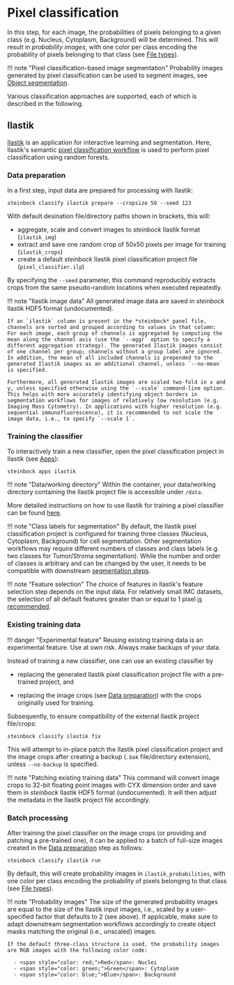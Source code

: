 # Pixel classification

In this step, for each image, the probabilities of pixels belonging to a given class (e.g. Nucleus, Cytoplasm, Background) will be determined. This will result in *probability images*, with one color per class encoding the probability of pixels belonging to that class (see [File types](../file-types.md#probabilities)).

!!! note "Pixel classification-based image segmentation"
    Probability images generated by pixel classification can be used to segment images, see [Object segmentation](segmentation.md).

Various classification approaches are supported, each of which is described in the following.

## Ilastik

[Ilastik](https://www.ilastik.org) is an application for interactive learning and segmentation. Here, Ilastik's semantic [pixel classification workflow](https://www.ilastik.org/documentation/pixelclassification/pixelclassification) is used to perform pixel classification using random forests.

### Data preparation

In a first step, input data are prepared for processing with Ilastik:

    steinbock classify ilastik prepare --cropsize 50 --seed 123

With default desination file/directory paths shown in brackets, this will:

  - aggregate, scale and convert images to *steinbock* Ilastik format (`ilastik_img`)
  - extract and save one random crop of 50x50 pixels per image for training (`ilastik_crops`)
  - create a default *steinbock* Ilastik pixel classification project file (`pixel_classifier.ilp`)

By specifying the `--seed` parameter, this command reproducibly extracts crops from the same pseudo-random locations when executed repeatedly.

!!! note "Ilastik image data"
    All generated image data are saved in *steinbock* Ilastik HDF5 format (undocumented). 
    
    If an `ilastik` column is present in the *steinbock* panel file, channels are sorted and grouped according to values in that column: For each image, each group of channels is aggregated by computing the mean along the channel axis (use the `--aggr` option to specify a different aggregation strategy). The generated Ilastik images consist of one channel per group; channels without a group label are ignored. In addition, the mean of all included channels is prepended to the generated Ilastik images as an additional channel, unless `--no-mean` is specified.
    
    Furthermore, all generated Ilastik images are scaled two-fold in x and y, unless specified otherwise using the `--scale` command-line option. This helps with more accurately identifying object borders in segmentation workflows for images of relatively low resolution (e.g. Imaging Mass Cytometry). In applications with higher resolution (e.g. sequential immunofluorescence), it is recommended to not scale the image data, i.e., to specify `--scale 1`.

### Training the classifier

To interactively train a new classifier, open the pixel classification project in Ilastik (see [Apps](apps.md#ilastik)):

    steinbock apps ilastik

!!! note "Data/working directory"
    Within the container, your data/working directory containing the Ilastik project file is accessible under `/data`.

More detailed instructions on how to use Ilastik for training a pixel classifier can be found [here](https://www.ilastik.org/documentation/pixelclassification/pixelclassification).

!!! note "Class labels for segmentation"
    By default, the Ilastik pixel classification project is configured for training three classes (Nucleus, Cytoplasm, Background) for cell segmentation. Other segmentation workflows may require different numbers of classes and class labels (e.g. two classes for Tumor/Stroma segmentation). While the number and order of classes is arbitrary and can be changed by the user, it needs to be compatible with downstream [segmentation steps](segmentation.md).

!!! note "Feature selection"
    The choice of features in Ilastik's feature selection step depends on the input data. For relatively small IMC datasets, the selection of all default features greater than or equal to 1 pixel [is recommended](https://github.com/BodenmillerGroup/ImcSegmentationPipeline/blob/main/scripts/imc_preprocessing.ipynb).

### Existing training data

!!! danger "Experimental feature"
    Reusing existing training data is an experimental feature. Use at own risk. Always make backups of your data.

Instead of training a new classifier, one can use an existing classifier by

  - replacing the generated Ilastik pixel classification project file with a pre-trained project, and

  - replacing the image crops (see [Data preparation](#data-preparation)) with the crops originally used for training.

Subsequently, to ensure compatibility of the external Ilastik project file/crops:

    steinbock classify ilastik fix

This will attempt to in-place patch the Ilastik pixel classification project and the image crops after creating a backup (`.bak` file/directory extension), unless `--no-backup` is specified.

!!! note "Patching existing training data"
    This command will convert image crops to 32-bit floating point images with CYX dimension order and save them in *steinbock* Ilastik HDF5 format (undocumented). It will then adjust the metadata in the Ilastik project file accordingly.

### Batch processing

After training the pixel classifier on the image crops (or providing and patching a pre-trained one), it can be applied to a batch of full-size images created in the [Data preparation](#data-preparation) step as follows:

    steinbock classify ilastik run

By default, this will create probability images in `ilastik_probabilities`, with one color per class encoding the probability of pixels belonging to that class (see [File types](../file-types.md#probabilities)).

!!! note "Probability images"
    The size of the generated probability images are equal to the size of the Ilastik input images, i.e., scaled by a user-specified factor that defaults to 2 (see above). If applicable, make sure to adapt downstream segmentation workflows accordingly to create object masks matching the original (i.e., unscaled) images.

    If the default three-class structure is used, the probability images are RGB images with the following color code:

      - <span style="color: red;">Red</span>: Nuclei
      - <span style="color: green;">Green</span>: Cytoplasm
      - <span style="color: blue;">Blue</span>: Background
